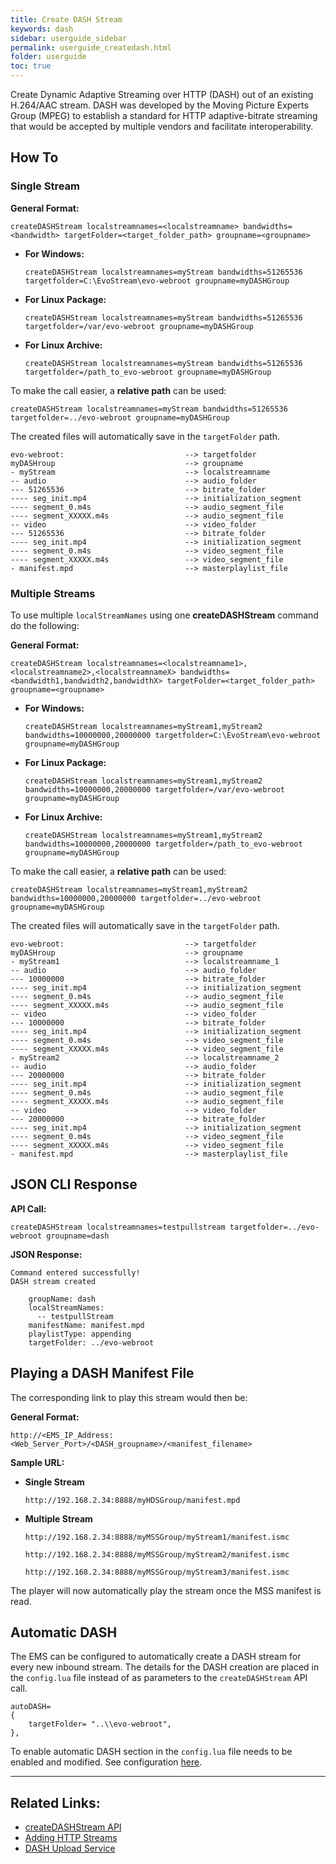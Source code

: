 ```yaml
---
title: Create DASH Stream
keywords: dash
sidebar: userguide_sidebar
permalink: userguide_createdash.html
folder: userguide
toc: true
---
```


Create Dynamic Adaptive Streaming over HTTP (DASH) out of an existing H.264/AAC stream. DASH was developed by the Moving Picture Experts Group (MPEG) to establish a standard for HTTP adaptive-bitrate streaming that would be accepted by multiple vendors and facilitate interoperability.



## How To

### Single Stream

**General Format:**

```
createDASHStream localstreamnames=<localstreamname> bandwidths=<bandwidth> targetFolder=<target_folder_path> groupname=<groupname>
```

- **For Windows:**

  ```
  createDASHStream localstreamnames=myStream bandwidths=51265536 targetfolder=C:\EvoStream\evo-webroot groupname=myDASHGroup
  ```


- **For Linux Package:**

  ```
  createDASHStream localstreamnames=myStream bandwidths=51265536 targetfolder=/var/evo-webroot groupname=myDASHGroup
  ```

- **For Linux Archive:**

  ```
  createDASHStream localstreamnames=myStream bandwidths=51265536 targetfolder=/path_to_evo-webroot groupname=myDASHGroup
  ```

To make the call easier, a **relative path** can be used:

```
createDASHStream localstreamnames=myStream bandwidths=51265536 targetfolder=../evo-webroot groupname=myDASHGroup
```

The created files will automatically save in the `targetFolder` path.

```
evo-webroot:                           --> targetfolder
myDASHroup                             --> groupname
- myStream                             --> localstreamname
-- audio                               --> audio_folder
--- 51265536                           --> bitrate_folder
---- seg_init.mp4                      --> initialization_segment
---- segment_0.m4s                     --> audio_segment_file
---- segment_XXXXX.m4s                 --> audio_segment_file
-- video                               --> video_folder
--- 51265536                           --> bitrate_folder
---- seg_init.mp4                      --> initialization_segment
---- segment_0.m4s                     --> video_segment_file
---- segment_XXXXX.m4s                 --> video_segment_file
- manifest.mpd                         --> masterplaylist_file
```



### Multiple Streams

To use multiple `localStreamNames` using one **createDASHStream** command do the following:

**General Format:**

```
createDASHStream localstreamnames=<localstreamname1>,<localstreamname2>,<localstreamnameX> bandwidths=<bandwidth1,bandwidth2,bandwidthX> targetFolder=<target_folder_path> groupname=<groupname>
```

- **For Windows:**

  ```
  createDASHStream localstreamnames=myStream1,myStream2 bandwidths=10000000,20000000 targetfolder=C:\EvoStream\evo-webroot groupname=myDASHGroup
  ```

- **For Linux Package:**

  ```
  createDASHStream localstreamnames=myStream1,myStream2 bandwidths=10000000,20000000 targetfolder=/var/evo-webroot groupname=myDASHGroup
  ```

- **For Linux Archive:**

  ```
  createDASHStream localstreamnames=myStream1,myStream2 bandwidths=10000000,20000000 targetfolder=/path_to_evo-webroot groupname=myDASHGroup
  ```

To make the call easier, a **relative path** can be used:

```
createDASHStream localstreamnames=myStream1,myStream2 bandwidths=10000000,20000000 targetfolder=../evo-webroot groupname=myDASHGroup
```

The created files will automatically save in the `targetFolder` path.

```
evo-webroot:                           --> targetfolder
myDASHroup                             --> groupname
- myStream1                            --> localstreamname_1
-- audio                               --> audio_folder
--- 10000000                           --> bitrate_folder
---- seg_init.mp4                      --> initialization_segment
---- segment_0.m4s                     --> audio_segment_file
---- segment_XXXXX.m4s                 --> audio_segment_file
-- video                               --> video_folder
--- 10000000                           --> bitrate_folder
---- seg_init.mp4                      --> initialization_segment
---- segment_0.m4s                     --> video_segment_file
---- segment_XXXXX.m4s                 --> video_segment_file
- myStream2                            --> localstreamname_2
-- audio                               --> audio_folder
--- 20000000                           --> bitrate_folder
---- seg_init.mp4                      --> initialization_segment
---- segment_0.m4s                     --> audio_segment_file
---- segment_XXXXX.m4s                 --> audio_segment_file
-- video                               --> video_folder
--- 20000000                           --> bitrate_folder
---- seg_init.mp4                      --> initialization_segment
---- segment_0.m4s                     --> video_segment_file
---- segment_XXXXX.m4s                 --> video_segment_file
- manifest.mpd                         --> masterplaylist_file
```



## JSON CLI Response

**API Call:**

```
createDASHStream localstreamnames=testpullstream targetfolder=../evo-webroot groupname=dash
```

**JSON Response:**

```
Command entered successfully!
DASH stream created

    groupName: dash
    localStreamNames:
      -- testpullStream
    manifestName: manifest.mpd
    playlistType: appending
    targetFolder: ../evo-webroot
```



## Playing a DASH Manifest File

The corresponding link to play this stream would then be:

**General Format:**

```
http://<EMS_IP_Address:<Web_Server_Port>/<DASH_groupname>/<manifest_filename>
```

**Sample URL:**

- **Single Stream**

  ```
  http://192.168.2.34:8888/myHDSGroup/manifest.mpd
  ```


- **Multiple Stream**

  ```
  http://192.168.2.34:8888/myMSSGroup/myStream1/manifest.ismc
  ```

  ```
  http://192.168.2.34:8888/myMSSGroup/myStream2/manifest.ismc
  ```

  ```
  http://192.168.2.34:8888/myMSSGroup/myStream3/manifest.ismc
  ```

The player will now automatically play the stream once the MSS manifest is read.



## Automatic DASH

The EMS can be configured to automatically create a DASH stream for every new inbound stream. The details for the DASH creation are placed in the `config.lua` file instead of as parameters to the `createDASHStream` API call.

```
autoDASH=
{
    targetFolder= "..\\evo-webroot",
},

```

To enable automatic DASH section in the `config.lua` file needs to be enabled and modified. See configuration [here](userguide_config.html#autoDASH/HLS/HDS/MSS).

------

## Related Links:

- [createDASHStream API](api_createDASHStream.html) 
- [Adding HTTP Streams](userguide_add.html#adding-http-streams)
- [DASH Upload Service](evowebservices_DASHupload.html)